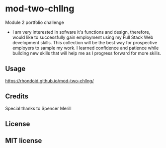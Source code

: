 # mod-two-chllng
Module 2 portfolio challenge


- I am very interested in sofware it's functions and design, therefore, would like to successfully gain employment using my Full Stack Web development skills. This collection will be the best way for prospective employers to sample my work. I learned confidence and patience while building new skills that will help me as I progress forward for more skills.


## Usage

https://rhondoid.github.io/mod-two-chllng/

## Credits
Special thanks to Spencer Merill

## License

MIT license
---


